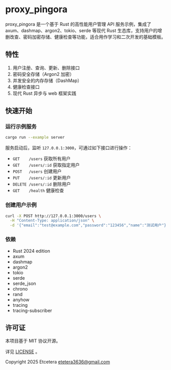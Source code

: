 # proxy_pingora

proxy_pingora 是一个基于 Rust 的高性能用户管理 API 服务示例，集成了 axum、dashmap、argon2、tokio、serde 等现代 Rust 生态库，支持用户的增删改查、密码加密存储、健康检查等功能，适合用作学习和二次开发的基础模板。

## 特性

1. 用户注册、查询、更新、删除接口
2. 密码安全存储（Argon2 加密）
3. 并发安全的内存存储（DashMap）
4. 健康检查接口
5. 现代 Rust 异步与 web 框架实践

## 快速开始

### 运行示例服务

```bash
cargo run --example server
```

服务启动后，监听 `127.0.0.1:3000`，可通过如下接口进行操作：

- `GET    /users`         获取所有用户
- `GET    /users/:id`     获取指定用户
- `POST   /users`         创建用户
- `PUT    /users/:id`     更新用户
- `DELETE /users/:id`     删除用户
- `GET    /health`        健康检查

### 创建用户示例

```bash
curl -X POST http://127.0.0.1:3000/users \
  -H "Content-Type: application/json" \
  -d '{"email":"test@example.com","password":"123456","name":"测试用户"}'
```

### 依赖

- Rust 2024 edition
- axum
- dashmap
- argon2
- tokio
- serde
- serde_json
- chrono
- rand
- anyhow
- tracing
- tracing-subscriber

## 许可证

本项目基于 MIT 协议开源。

详见 [LICENSE](LICENSE.md) 。

Copyright 2025 Etcetera <etetera3636@gmail.com>
